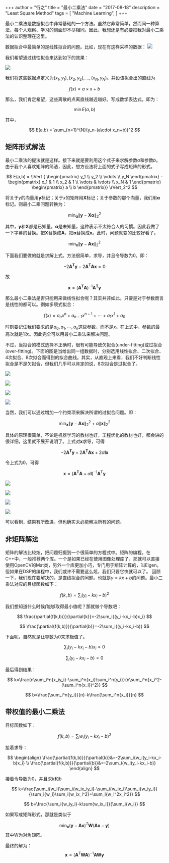 +++
author = "行之"
title = "最小二乘法"
date = "2017-08-18"
description = "Least Square Method"
tags = [
    "Machine Learning",
]
+++

最小二乘法是数据拟合中非常基础的一个方法。虽然它非常简单，然而同一种算法，每个人观察、学习的侧面却不尽相同。因此，我想还是有必要把我对最小二乘法的认识整理在这里。

数据拟合中最简单的是线性拟合的问题。比如，现在有这样采样的数据：
![](https://xingzhi-files.oss-cn-shanghai.aliyuncs.com/blog-assets/LSM/1.png)


我们希望通过线性拟合来达到如下的效果：

![](https://xingzhi-files.oss-cn-shanghai.aliyuncs.com/blog-assets/LSM/2.png)


我们将这些数据点定义为$(x_1,y_1),(x_2,y_2),...,(x_N,y_N)$。并设该拟合出的直线为

$$
f(x)=a\times x+b
$$

那么，我们肯定希望，这些离散的点离直线越近越好。写成数学表达式，即为：

$$
\min E(a,b)
$$

其中，

$$
E(a,b) = \sum_{n=1}^{N}(y_n-(a\cdot x_n+b))^2
$$

## 矩阵形式解法

最小二乘法的提法就是这样。接下来就是要利用这个式子来求解参数$a$和参数$b$。由于我个人喜欢矩阵的简洁，因此，想方设法将上面的式子写成矩阵的形式。

$$
E(a,b) = \lVert {
\begin{pmatrix}
y_1 \\
y_2 \\
\vdots \\
y_N
\end{pmatrix} - 
\begin{pmatrix}
x_1 & 1 \\
x_2 & 1 \\
\vdots & \vdots \\
x_N & 1 
\end{pmatrix}
\begin{pmatrix}
a \\
b
\end{pmatrix}}
\rVert_2^2
$$

将关于$y$的向量用$\mathbf{y}$标记；关于$x$的矩阵用$\mathbf{X}$标记；关于参数的那个向量，我们用$\mathbf{\alpha}$标记。则最小二乘问题转换为：

$$
\min_{\mathbf{\alpha}} {\lVert \mathbf{y} - \mathbf{X}\mathbf{\alpha}\rVert}_2^2
$$

其中，$\mathbf{y}$和$\mathbf{X}$都是已知量，$\mathbf{\alpha}$是未知量，这种表示不太符合人的习惯。因此我做了一下字幕的替换。把$\mathbf{X}$替换成$\mathbf{A}$，把$\mathbf{\alpha}$替换成$\mathbf{x}$。此时，问题就变的比较好看了。

$$
\min_{\mathbf{x}} {\lVert \mathbf{y} - \mathbf{A}\mathbf{x}\rVert}_2^2
$$

下面我们要做的就是求解上式。方法很简单，求导，并且令导数为0。即：

$$
-2\mathbf{A^Ty}-2\mathbf{A^TAx}=0
$$

故

$$
\mathbf{x} = (\mathbf{A^TA})^{-1}\mathbf{A^Ty}
$$

那么最小二乘法是否只能用来做线性拟合呢？其实并非如此。只要是对于参数而言是线性的都可以。例如多项式拟合：

$$
f(x) = a_nx^n+a_{n-1}x^{n-1} +\cdots+a_1x^1+a_0
$$

时刻要记住我们要求的是$a_0, a_1, \cdots , a_n$这些参数，而不是$x$。在上式中，参数的最高次就是1次。因此完全可以用最小二乘法来解决问题。

不过，当拟合的模式选择不正确时，很有可能导致欠拟合(under-fitting)或过拟合(over-fitting)。下面的图是当给出同一组数据时，分别选用线性拟合、二次拟合、4次拟合、8次拟合而得到的拟合曲线。其实，从直观上来看，我们不好判断线性拟合是不是欠拟合，但我们几乎可以肯定的说，8次拟合是过拟合了。

![](https://xingzhi-files.oss-cn-shanghai.aliyuncs.com/blog-assets/LSM/1.png)

![](https://xingzhi-files.oss-cn-shanghai.aliyuncs.com/blog-assets/LSM/2.png)

![](https://xingzhi-files.oss-cn-shanghai.aliyuncs.com/blog-assets/LSM/4.png)

![](https://xingzhi-files.oss-cn-shanghai.aliyuncs.com/blog-assets/LSM/8.png)

当然，我们可以通过增加一个约束项来解决所谓的过拟合问题。即：

$$
\min_{\mathbf{x}} {\lVert \mathbf{y} - \mathbf{A}\mathbf{x}\rVert}_2^2 + 
{\alpha \lVert \mathbf{x} \rVert}_2^2
$$

具体的原理很简单，不论是机器学习的教材也好，工程优化的教材也好，都会讲的很详细，这里就不展开说明了。上式对$\mathbf{x}$求导，可得

$$
-2\mathbf{A^Ty}+2\mathbf{A^TAx}+2\alpha\mathbf{Ix}
$$

令上式为0，可得

$$
\mathbf{x} = (\mathbf{A^TA}+\alpha\mathbf{I})^{-1}\mathbf{A^Ty}
$$

![](https://xingzhi-files.oss-cn-shanghai.aliyuncs.com/blog-assets/LSM/11.png)

![](https://xingzhi-files.oss-cn-shanghai.aliyuncs.com/blog-assets/LSM/12.png)

![](https://xingzhi-files.oss-cn-shanghai.aliyuncs.com/blog-assets/LSM/14.png)

![](https://xingzhi-files.oss-cn-shanghai.aliyuncs.com/blog-assets/LSM/18.png)

可以看到，结果有所改进。但也确实未必能解决所有的问题。

## 非矩阵解法

矩阵的解法比较炫，把问题归摄到一个很简单的方程式中。矩阵的编程，在C++中，一般推荐两个库。一个是如果已经在使用图像处理库了，那就可以直接使用OpenCV的Mat类，另外一个库更加小巧，专门用于矩阵计算的，叫Eigen。但如果在DSP的编程中，我们或许不需要这么炫，我们只要它快就可以了。
回顾一下，我们现在要解决的，是直线拟合的问题。也就是$y=kx+b$的问题。最小二乘法对应的目标函数如下：

$$
f(k,b) = \sum_i{(y_i-kx_i-b)^2}
$$

我们想知道什么时候$f$能够取得最小值呢？那就做个导数吧：

$$
\frac{\partial{f(k,b)}}{\partial{k}}=-2\sum_i{(y_i-kx_i-b)x_i}
$$

$$
\frac{\partial{f(k,b)}}{\partial{b}}=-2\sum_i{(y_i-kx_i-b)}
$$

下面呢，自然就是让导数为0来求极值了。

$$
\sum_i{(y_i-kx_i-b)x_i} = 0
$$

$$
\sum_i{(y_i-kx_i-b)} = 0
$$

最后得到结果：

$$
k=\frac{n\sum_i^n{x_iy_i}-\sum_i^n{x_i}\sum_i^n{y_i}}{n\sum_i^n{x_i^2-(\sum_i^n{x_i})^2}}
$$

$$
b=\frac{\sum_i^n{y_i}}{n}-k\frac{\sum_i^n{x_i}}{n}
$$

## 带权值的最小二乘法

目标函数如下：

$$
f(k,b) = \sum_i{w_i(y_i-kx_i-b)^2}
$$

接着求导：

$$
\begin{align}
\frac{\partial{f(k,b)}}{\partial{k}}&=-2\sum_i{w_i(y_i-kx_i-b)x_i} \\
\frac{\partial{f(k,b)}}{\partial{b}}&=-2\sum_i{w_i(y_i-kx_i-b)}
\end{align}
$$

接着令导数为0，并且求$k$和$b$

$$
k=\frac{\sum_i{w_i}\sum_i{w_ix_iy_i}-\sum_i{w_ix_i}\sum_i{w_iy_i}}{\sum_i{w_i}\sum_i{w_ix_i^2}+\sum_i{w_i^2x_i^2}}
$$

$$
b=\frac{\sum_i{w_iy_i}-k\sum{w_ix_i}}{\sum_i{w_i}}
$$

如果写成矩阵形式，那就是类似于

$$
\min_{\mathbf{x}}  (\mathbf{y} - \mathbf{A}\mathbf{x})^T\mathbf{W}(\mathbf{Ax}-\mathbf{y})
$$
其中W为对角矩阵。

最终的解为：
$$
\mathbf{x}=(\mathbf{A}^T\mathbf{WA})^{-1}\mathbf{AWy}
$$
